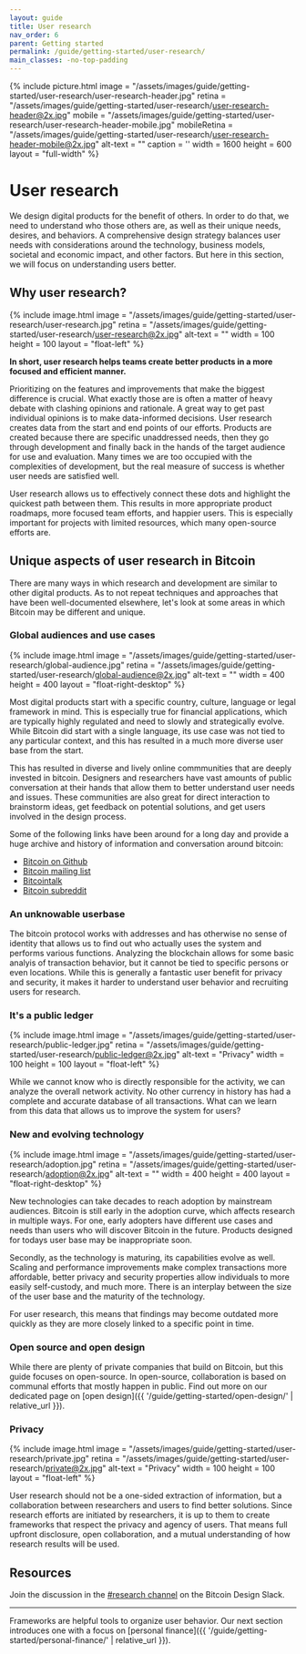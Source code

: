 ```yaml
---
layout: guide
title: User research
nav_order: 6
parent: Getting started
permalink: /guide/getting-started/user-research/
main_classes: -no-top-padding
---
```


<!--

Editor's notes

Goal of this page is to frame user research in the bitcoin ecosystem.
- The role, importance, and value of user research
- Unique aspects of the space
- Starting points for getting involved
- Further resources

Ideas for further content could be deep-dives into specific methods and frameworks,
and practical resources like survey kits. For generic content around user research,
it should be considered whether to include it or link to external resources.

-->

{% include picture.html
   image = "/assets/images/guide/getting-started/user-research/user-research-header.jpg"
   retina = "/assets/images/guide/getting-started/user-research/user-research-header@2x.jpg"
   mobile = "/assets/images/guide/getting-started/user-research/user-research-header-mobile.jpg"
   mobileRetina = "/assets/images/guide/getting-started/user-research/user-research-header-mobile@2x.jpg"
   alt-text = ""
   caption = ''
   width = 1600
   height = 600
   layout = "full-width"
%}

# User research

We design digital products for the benefit of others. In order to do that, we need to understand who those others are, as well as their unique needs, desires, and behaviors. A comprehensive design strategy balances user needs with considerations around the technology, business models, societal and economic impact, and other factors. But here in this section, we will focus on understanding users better.

## Why user research?

<div class="center" markdown="1">

{% include image.html
   image = "/assets/images/guide/getting-started/user-research/user-research.jpg"
   retina = "/assets/images/guide/getting-started/user-research/user-research@2x.jpg"
   alt-text = ""
   width = 100
   height = 100
   layout = "float-left"
%}

**In short, user research helps teams create better products in a more focused and efficient manner.**

Prioritizing on the features and improvements that make the biggest difference is crucial. What exactly those are is often a matter of heavy debate with clashing opinions and rationale. A great way to get past individual opinions is to make data-informed decisions. User research creates data from the start and end points of our efforts. Products are created because there are specific unaddressed needs, then they go through development and finally back in the hands of the target audience for use and evaluation. Many times we are too occupied with the complexities of development, but the real measure of success is whether user needs are satisfied well.

</div>

User research allows us to effectively connect these dots and highlight the quickest path between them. This results in more appropriate product roadmaps, more focused team efforts, and happier users. This is especially important for projects with limited resources, which many open-source efforts are.

## Unique aspects of user research in Bitcoin

There are many ways in which research and development are similar to other digital products. As to not repeat techniques and approaches that have been well-documented elsewhere, let's look at some areas in which Bitcoin may be different and unique.

### Global audiences and use cases

<div class="center" markdown="1">

{% include image.html
   image = "/assets/images/guide/getting-started/user-research/global-audience.jpg"
   retina = "/assets/images/guide/getting-started/user-research/global-audience@2x.jpg"
   alt-text = ""
   width = 400
   height = 400
   layout = "float-right-desktop"
%}

Most digital products start with a specific country, culture, language or legal framework in mind. This is especially true for financial applications, which are typically highly regulated and need to slowly and strategically evolve. While Bitcoin did start with a single language, its use case was not tied to any particular context, and this has resulted in a much more diverse user base from the start.

This has resulted in diverse and lively online commmunities that are deeply invested in bitcoin. Designers and researchers have vast amounts of public conversation at their hands that allow them to better understand user needs and issues. These communities are also great for direct interaction to brainstorm ideas, get feedback on potential solutions, and get users involved in the design process.

Some of the following links have been around for a long day and provide a huge archive and history of information and conversation around bitcoin:
- [Bitcoin on Github](https://github.com/bitcoin)
- [Bitcoin mailing list](https://lists.linuxfoundation.org/mailman/listinfo/bitcoin-dev)
- [Bitcointalk](https://bitcointalk.org/)
- [Bitcoin subreddit](https://www.reddit.com/r/bitcoin)

</div>

### An unknowable userbase

The bitcoin protocol works with addresses and has otherwise no sense of identity that allows us to find out who actually uses the system and performs various functions. Analyzing the blockchain allows for some basic analyis of transaction behavior, but it cannot be tied to specific persons or even locations. While this is generally a fantastic user benefit for privacy and security, it makes it harder to understand user behavior and recruiting users for research.

### It's a public ledger

<div class="center" markdown="1">

{% include image.html
   image = "/assets/images/guide/getting-started/user-research/public-ledger.jpg"
   retina = "/assets/images/guide/getting-started/user-research/public-ledger@2x.jpg"
   alt-text = "Privacy"
   width = 100
   height = 100
   layout = "float-left"
%}

While we cannot know who is directly responsible for the activity, we can analyze the overall network activity. No other currency in history has had a complete and accurate database of all transactions. What can we learn from this data that allows us to improve the system for users?

</div>

### New and evolving technology

<div class="center" markdown="1">

{% include image.html
   image = "/assets/images/guide/getting-started/user-research/adoption.jpg"
   retina = "/assets/images/guide/getting-started/user-research/adoption@2x.jpg"
   alt-text = ""
   width = 400
   height = 400
   layout = "float-right-desktop"
%}

New technologies can take decades to reach adoption by mainstream audiences. Bitcoin is still early in the adoption curve, which affects research in multiple ways. For one, early adopters have different use cases and needs than users who will discover Bitcoin in the future. Products designed for todays user base may be inappropriate soon.

Secondly, as the technology is maturing, its capabilities evolve as well. Scaling and performance improvements make complex transactions more affordable, better privacy and security properties allow individuals to more easily self-custody, and much more. There is an interplay between the size of the user base and the maturity of the technology.

For user research, this means that findings may become outdated more quickly as they are more closely linked to a specific point in time.

<!--

Links to:
- BIPs

-->

</div>

### Open source and open design

While there are plenty of private companies that build on Bitcoin, but this guide focuses on open-source. In open-source, collaboration is based on communal efforts that mostly happen in public. Find out more on our dedicated page on [open design]({{ '/guide/getting-started/open-design/' | relative_url }}).

<!--

Links to:
- Open design
- Connect with others who work on related projects
- Provide easy ways for community members to conduct research

-->

### Privacy

<div class="center" markdown="1">

{% include image.html
   image = "/assets/images/guide/getting-started/user-research/private.jpg"
   retina = "/assets/images/guide/getting-started/user-research/private@2x.jpg"
   alt-text = "Privacy"
   width = 100
   height = 100
   layout = "float-left"
%}

User research should not be a one-sided extraction of information, but a collaboration between researchers and users to find better solutions. Since research efforts are initiated by researchers, it is up to them to create frameworks that respect the privacy and agency of users. That means full upfront disclosure, open collaboration, and a mutual understanding of how research results will be used.

</div>

<!--

Links to:
- Anonymous surveys

-->

## Resources

Join the discussion in the [#research channel](https://bitcoindesign.slack.com/archives/C015DQEPCHJ) on the Bitcoin Design Slack.

<!--

Links to:
- Research projects from Jamaal, Thor, Maggie, etc

-->

---

Frameworks are helpful tools to organize user behavior. Our next section introduces one with a focus on [personal finance]({{ '/guide/getting-started/personal-finance/' | relative_url }}).